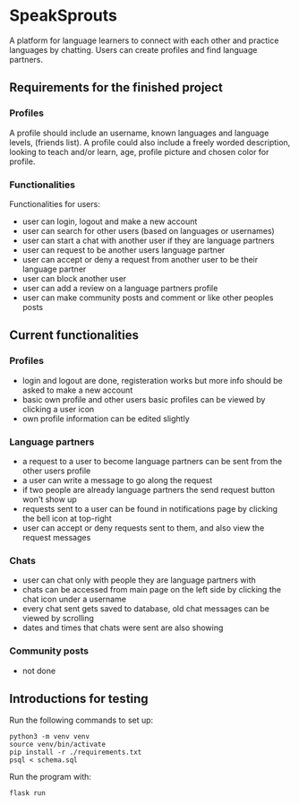 # SpeakSprouts

A platform for language learners to connect with each other and practice languages by chatting. Users can create profiles and find language partners.

## Requirements for the finished project

### Profiles

A profile should include an username, known languages and language levels, (friends list).
A profile could also include a freely worded description, looking to teach and/or learn, age, profile picture and chosen color for profile.

### Functionalities

Functionalities for users:
- user can login, logout and make a new account
- user can search for other users (based on languages or usernames)
- user can start a chat with another user if they are language partners
- user can request to be another users language partner
- user can accept or deny a request from another user to be their language partner
- user can block another user
- user can add a review on a language partners profile
- user can make community posts and comment or like other peoples posts

## Current functionalities

### Profiles

- login and logout are done, registeration works but more info should be asked to make a new account
- basic own profile and other users basic profiles can be viewed by clicking a user icon
- own profile information can be edited slightly

### Language partners

- a request to a user to become language partners can be sent from the other users profile
- a user can write a message to go along the request
- if two people are already language partners the send request button won't show up
- requests sent to a user can be found in notifications page by clicking the bell icon at top-right
- user can accept or deny requests sent to them, and also view the request messages

### Chats

- user can chat only with people they are language partners with
- chats can be accessed from main page on the left side by clicking the chat icon under a username
- every chat sent gets saved to database, old chat messages can be viewed by scrolling
- dates and times that chats were sent are also showing

### Community posts

- not done

## Introductions for testing

Run the following commands to set up:
```
python3 -m venv venv
source venv/bin/activate
pip install -r ./requirements.txt
psql < schema.sql
```
Run the program with:
```
flask run
```
